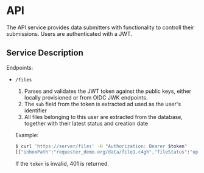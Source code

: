 # API
The API service provides data submitters with functionality to controll
their submissions. Users are authenticated with a JWT. 

## Service Description

Endpoints:
  - `/files`
  
    1. Parses and validates the JWT token against the public keys, either locally provisioned or from OIDC JWK endpoints.
    2. The `sub` field from the token is extracted ad used as the user's identifier
    3. All files belonging to this user are extracted from the database, together with their latest status and creation date
     
     Example:
      ```bash
      $ curl 'https://server/files' -H "Authorization: Bearer $token"
    [{"inboxPath":"requester_demo.org/data/file1.c4gh","fileStatus":"uploaded","createAt":"2023-11-13T10:12:43.144242Z"}] 
    ```
     If the `token` is invalid, 401 is returned.